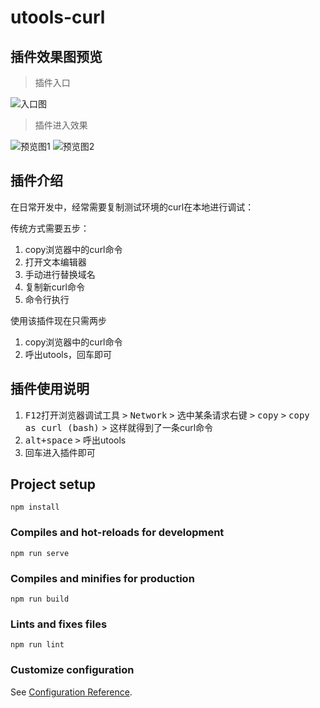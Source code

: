 # utools-curl

## 插件效果图预览

> 插件入口

![入口图](https://github.com/fffguo/utools-curl/tree/master/doc/readme/entrance.png)

> 插件进入效果

![预览图1](https://github.com/fffguo/utools-curl/tree/master/doc/readme/preImg1.png)
![预览图2](https://github.com/fffguo/utools-curl/tree/master/doc/readme/preImg2.png)

## 插件介绍

在日常开发中，经常需要复制测试环境的curl在本地进行调试：

传统方式需要五步：

1. copy浏览器中的curl命令
2. 打开文本编辑器
3. 手动进行替换域名
4. 复制新curl命令
5. 命令行执行

使用该插件现在只需两步

1. copy浏览器中的curl命令
2. 呼出utools，回车即可

## 插件使用说明

1. <kbd>F12打开浏览器调试工具</kbd> <kbd>></kbd> <kbd>Network</kbd> <kbd>></kbd> 选中某条请求<kbd>右键</kbd> <kbd>></kbd> <kbd>
   copy</kbd> <kbd>></kbd> <kbd>copy as curl (bash)</kbd> > 这样就得到了一条curl命令
2. <kbd>alt+space</kbd> <kbd>></kbd> 呼出utools
3. 回车进入插件即可

## Project setup

```
npm install
```

### Compiles and hot-reloads for development

```
npm run serve
```

### Compiles and minifies for production

```
npm run build
```

### Lints and fixes files

```
npm run lint
```

### Customize configuration

See [Configuration Reference](https://cli.vuejs.org/config/).
